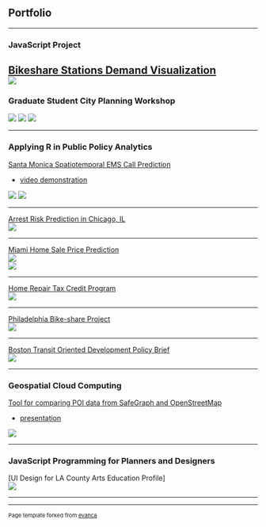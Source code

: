 ## Portfolio

---

### JavaScript Project   

[Bikeshare Stations Demand Visualization](/project_markdowns/MUSA611FinalProject/index.html)   
<img src="images/website_screenshot.png?raw=true"/> 
---

### Graduate Student City Planning Workshop     
<img src="images/businessmap.jpg?raw=true"/>     
<img src="images/jobcenters_citywide.jpg?raw=true"/>     
<img src="images/jobnumber_gel.jpg?raw=true"/>      

---      

### Applying R in Public Policy Analytics     

[Santa Monica Spatiotemporal EMS Call Prediction](/project_markdowns/Siren-EMS-Demand-Prediction.html)
- [video demonstration](https://youtu.be/RZF3mLuHx_w)    
<img src="images/ems1.jpg?raw=true"/>  
<img src="images/ems2.jpg?raw=true"/>  

---
[Arrest Risk Prediction in Chicago, IL](/project_markdowns/Predictive-Policing.html)   
<img src="images/pre1.jpg?raw=true"/>  

---
[Miami Home Sale Price Prediction](/project_markdowns/Miami-Prediction-Oct-12.html)   
<img src="images/miami1.jpg?raw=true"/>   
<img src="images/miami2.jpg?raw=true"/>   

---
[Home Repair Tax Credit Program](/project_markdowns/Home-repair-tax-credits.html)   
<img src="images/repair.jpg?raw=true"/>   

---
[Philadelphia Bike-share Project](/project_markdowns/bikeshare_BingchuChen.html)   
<img src="project_markdowns/bikeshare_BingchuChen_files/figure-html/animate-1.gif?raw=true"/>  

---    
[Boston Transit Oriented Development Policy Brief](/project_markdowns/boston_tod_policy.html)      
<img src="images/tod.jpg?raw=true"/>   


---

### Geospatial Cloud Computing

[Tool for comparing POI data from SafeGraph and OpenStreetMap](https://github.com/BCCghspace/BingchuChen-EugeneChong-project)   
- [presentation](/presentation/MUSA_509_Final_Project.pdf)    
<img src="images/website.gif?raw=true"/>   

---

### JavaScript Programming for Planners and Designers

[UI Design for LA County Arts Education Profile]      
<img src="images/ui_la_county.png?raw=true"/>   

---



---
<p style="font-size:11px">Page template forked from <a href="https://github.com/evanca/quick-portfolio">evanca</a></p>
<!-- Remove above link if you don't want to attibute -->
